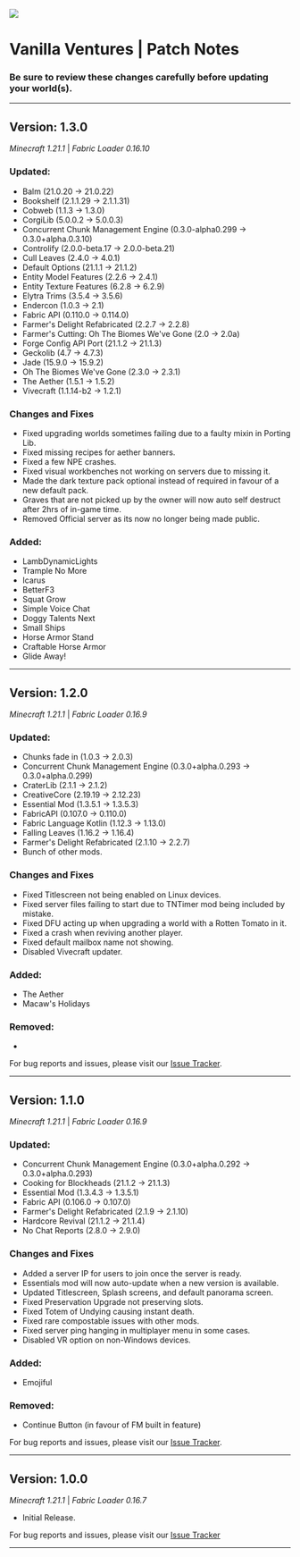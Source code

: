 [![](https://www.bisecthosting.com/images/CF/VanillaVentures/MP_VanillaVentures_affiliate.webp)](https://bisecthosting.com/AMPZ)

# Vanilla Ventures | Patch Notes
### Be sure to review these changes carefully before updating your world(s).

---

## Version: 1.3.0

_Minecraft 1.21.1_ | _Fabric Loader 0.16.10_

### Updated:
- Balm (21.0.20 → 21.0.22)
- Bookshelf (2.1.1.29 → 2.1.1.31)
- Cobweb (1.1.3 → 1.3.0)
- CorgiLib (5.0.0.2 → 5.0.0.3)
- Concurrent Chunk Management Engine (0.3.0-alpha0.299 → 0.3.0+alpha.0.3.10)
- Controlify (2.0.0-beta.17 → 2.0.0-beta.21)
- Cull Leaves (2.4.0 → 4.0.1)
- Default Options (21.1.1 → 21.1.2)
- Entity Model Features (2.2.6 → 2.4.1)
- Entity Texture Features (6.2.8 → 6.2.9)
- Elytra Trims (3.5.4 → 3.5.6)
- Endercon (1.0.3 → 2.1)
- Fabric API (0.110.0 → 0.114.0)
- Farmer's Delight Refabricated (2.2.7 → 2.2.8)
- Farmer's Cutting: Oh The Biomes We've Gone (2.0 → 2.0a) 
- Forge Config API Port (21.1.2 → 21.1.3)
- Geckolib (4.7 → 4.7.3)
- Jade (15.9.0 → 15.9.2)
- Oh The Biomes We've Gone (2.3.0 → 2.3.1)
- The Aether (1.5.1 → 1.5.2)
- Vivecraft (1.1.14-b2 → 1.2.1)

### Changes and Fixes
- Fixed upgrading worlds sometimes failing due to a faulty mixin in Porting Lib.
- Fixed missing recipes for aether banners.
- Fixed a few NPE crashes.
- Fixed visual workbenches not working on servers due to missing it.
- Made the dark texture pack optional instead of required in favour of a new default pack.
- Graves that are not picked up by the owner will now auto self destruct after 2hrs of in-game time.
- Removed Official server as its now no longer being made public.

### Added:
- LambDynamicLights
- Trample No More
- Icarus
- BetterF3
- Squat Grow
- Simple Voice Chat
- Doggy Talents Next
- Small Ships
- Horse Armor Stand
- Craftable Horse Armor
- Glide Away!

---

## Version: 1.2.0

_Minecraft 1.21.1_ | _Fabric Loader 0.16.9_

### Updated:
- Chunks fade in (1.0.3 → 2.0.3)
- Concurrent Chunk Management Engine (0.3.0+alpha.0.293 → 0.3.0+alpha.0.299)
- CraterLib (2.1.1 → 2.1.2)
- CreativeCore (2.19.19 → 2.12.23)
- Essential Mod (1.3.5.1 → 1.3.5.3)
- FabricAPI (0.107.0 → 0.110.0)
- Fabric Language Kotlin (1.12.3 → 1.13.0)
- Falling Leaves (1.16.2 → 1.16.4)
- Farmer's Delight Refabricated (2.1.10 → 2.2.7)
- Bunch of other mods.

### Changes and Fixes
- Fixed Titlescreen not being enabled on Linux devices.
- Fixed server files failing to start due to TNTimer mod being included by mistake.
- Fixed DFU acting up when upgrading a world with a Rotten Tomato in it.
- Fixed a crash when reviving another player.
- Fixed default mailbox name not showing.
- Disabled Vivecraft updater.

### Added:
- The Aether
- Macaw's Holidays

### Removed:
- 

For bug reports and issues, please visit our [Issue Tracker](https://github.com/AMPZNetwork/Vanilla-Ventures).

---

## Version: 1.1.0

_Minecraft 1.21.1_ | _Fabric Loader 0.16.9_

### Updated:
- Concurrent Chunk Management Engine (0.3.0+alpha.0.292 → 0.3.0+alpha.0.293)
- Cooking for Blockheads (21.1.2 → 21.1.3)
- Essential Mod (1.3.4.3 → 1.3.5.1)
- Fabric API (0.106.0 → 0.107.0)
- Farmer's Delight Refabricated (2.1.9 → 2.1.10)
- Hardcore Revival (21.1.2 → 21.1.4) 
- No Chat Reports (2.8.0 → 2.9.0)

### Changes and Fixes
- Added a server IP for users to join once the server is ready.
- Essentials mod will now auto-update when a new version is available.
- Updated Titlescreen, Splash screens, and default panorama screen.
- Fixed Preservation Upgrade not preserving slots.
- Fixed Totem of Undying causing instant death.
- Fixed rare compostable issues with other mods.
- Fixed server ping hanging in multiplayer menu in some cases.
- Disabled VR option on non-Windows devices.

### Added:
- Emojiful

### Removed:
- Continue Button (in favour of FM built in feature)

For bug reports and issues, please visit our [Issue Tracker](https://github.com/AMPZNetwork/Vanilla-Ventures).

---

## Version: 1.0.0

_Minecraft 1.21.1_ | _Fabric Loader 0.16.7_

- Initial Release.

For bug reports and issues, please visit our [Issue Tracker](https://github.com/AMPZNetwork/Vanilla-Ventures)

---
